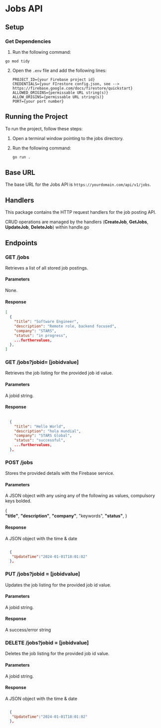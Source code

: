 # Jobs API

## Setup

### Get Dependencies

1. Run the following command:

```
go mod tidy
```

2. Open the `.env` file and add the following lines:

   ```dotenv
   PROJECT_ID={your Firebase project id}
   CREDENTIALS={your FIrestore config.json, see --> https://firebase.google.com/docs/firestore/quickstart}
   ALLOWED_ORIGINS={permissable URL string(s)}
   ALLOW_ORIGINS={permissable URL string(s)}
   PORT={your port number}
   ```

## Running the Project

To run the project, follow these steps:

1. Open a terminal window pointing to the jobs directory.

2. Run the following command:

   ```bash
   go run .
   ```


## Base URL

The base URL for the Jobs API is `https://yourdomain.com/api/v1/jobs`.


## Handlers

This package contains the HTTP request handlers for the job posting API.

CRUD operations are managed by the handlers (**CreateJob**, **GetJobs**, **UpdateJob**, **DeleteJob**) within handle.go


## Endpoints

### GET /jobs

Retrieves a list of all stored job postings.

#### Parameters

None.

#### Response

```json
[
  {
    "title": "Software Engineer",
    "description": "Remote role, backend focused",
    "company": "STARS",
    "status": "in progress",
    ...furthervalues,
  },
]
```

### GET /jobs?jobid= [jobidvalue]

Retrieves the job listing for the provided job id value.

#### Parameters

A jobid string.

#### Response

```json

  {
    "title": "Hello World",
    "description": "hola mundial",
    "company": "STARS Global",
    "status": "successful",
    ...furthervalues,
  },

```

### POST /jobs

Stores the provided details with the Firebase service.

#### Parameters

A JSON object with any using any of the following as values, compulsory keys bolded.

{  
**"title"**,
**"description"**,
**"company"**,
"keywords",
**"status"**,
}

#### Response

A JSON object with the time & date 

```json

  {
   "UpdateTime":"2024-01-01T18:01:02"
  },

```

### PUT /jobs?jobid = [jobidvalue]

Updates the job listing for the provided job id value.

#### Parameters

A jobid string.

#### Response

A success/error string


### DELETE /jobs?jobid = [jobidvalue]

Deletes the job listing for the provided job id value.

#### Parameters

A jobid string.

#### Response

A JSON object with the time & date 

```json

  {
   "UpdateTime":"2024-01-01T18:01:02"
  },

```
